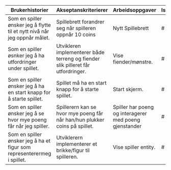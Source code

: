 | Brukerhistorier                                                              | Akseptanskriterierer                                                                 | Arbeidsoppgaver                                          |  Issues                                            |
| -----------------------------------------------------------------------------| --------------------------------------------------------                             |-----------------------------------------------           | --------------------------------------------------------|
| Som en spiller ønsker jeg å flytte til et nytt nivå når jeg oppnår målet.    | Spillebrett forandrer seg når spilleren oppnår 10 coins                              | Nytt Spillebrett                                         | # 22                                               |
| Som en spiller øsnker jeg å ha utfordringer under spillet.                   | Utvikleren implementerer både terreng og fiender slik pilleret får utfordringer.     | Vise fiender/mønstre.                                    | # 10                                               |
| Som en spiller ønsker jeg å ha en start knapp for å starte spillet.          | Spillet må ha en start knapp for å starte spillet.                                   | Start skjerm.                                            | # 11                                               |
| Som en spiller ønsker jeg å se hvor mye poeng får når jeg spiller.           | Spillerern kan se hvor mye poeng får når han/hun plukker coins på spillet.           | Spiller har poeng og interagerer med poeng gjenstander   | # 9                                                |
| Som en spiller ønsker jeg å ha et figur som representerermeg i spillet.      | Utviklerern implementerer et brikke/figur til spilleren.                             | Vise spiller entity.                                     | # 3                                               |
                                                                                             

